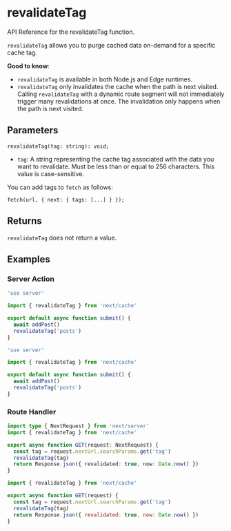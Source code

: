 # revalidateTag

API Reference for the revalidateTag function.

`revalidateTag` allows you to purge cached data on-demand for a specific cache tag.

**Good to know**:
- `revalidateTag` is available in both Node.js and Edge runtimes.
- `revalidateTag` only invalidates the cache when the path is next visited. Calling `revalidateTag` with a dynamic route segment will not immediately trigger many revalidations at once. The invalidation only happens when the path is next visited.

## Parameters

```tsx
revalidateTag(tag: string): void;
```

- `tag`: A string representing the cache tag associated with the data you want to revalidate. Must be less than or equal to 256 characters. This value is case-sensitive.

You can add tags to `fetch` as follows:

```tsx
fetch(url, { next: { tags: [...] } });
```

## Returns

`revalidateTag` does not return a value.

## Examples

### Server Action

```ts
'use server'

import { revalidateTag } from 'next/cache'

export default async function submit() {
  await addPost()
  revalidateTag('posts')
}
```

```js
'use server'

import { revalidateTag } from 'next/cache'

export default async function submit() {
  await addPost()
  revalidateTag('posts')
}
```

### Route Handler

```ts
import type { NextRequest } from 'next/server'
import { revalidateTag } from 'next/cache'

export async function GET(request: NextRequest) {
  const tag = request.nextUrl.searchParams.get('tag')
  revalidateTag(tag)
  return Response.json({ revalidated: true, now: Date.now() })
}
```

```js
import { revalidateTag } from 'next/cache'

export async function GET(request) {
  const tag = request.nextUrl.searchParams.get('tag')
  revalidateTag(tag)
  return Response.json({ revalidated: true, now: Date.now() })
}
```